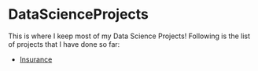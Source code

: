 # DataScienceProjects

This is where I keep most of my Data Science Projects!
Following is the list of projects that I have done so far:
 - [Insurance](https://github.com/rajatrc1705/DataScienceProjects/tree/main/Insurance)
